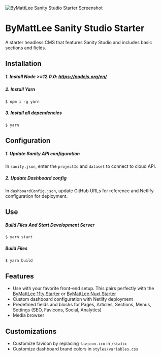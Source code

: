 ![ByMattLee Sanity Studio Starter Screenshot](http://hosted.bymattlee.com/github/bymattlee-sanity-studio-starter-screenshot.jpg)

# ByMattLee Sanity Studio Starter
A starter headless CMS that features Sanity Studio and includes basic sections and fields.

## Installation
##### 1. Install Node >=12.0.0: <https://nodejs.org/en/>
##### 2. Install Yarn
```
$ npm i -g yarn
```
##### 3. Install all dependencies
```
$ yarn
```

## Configuration
##### 1. Update Sanity API configuration
In `sanity.json`, enter the `projectId` and `dataset` to connect to cloud API.
##### 2. Update Dashboard config
In `dashboardConfig.json`, update GitHub URLs for reference and Netlify configuration for deployment.

## Use
##### Build Files And Start Development Server
```
$ yarn start
```
##### Build Files
```
$ yarn build
```

## Features
* Use with your favorite front-end setup. This pairs perfectly with the [ByMattLee 11ty Starter](https://github.com/bymattlee/bymattlee-11ty-starter) or [ByMattLee Nuxt Starter](https://github.com/bymattlee/bymattlee-nuxt-starter)
* Custom dashboard configuration with Netlify deployment
* Predefined fields and blocks for Pages, Articles, Sections, Menus, Settings (SEO, Favicons, Social, Analytics)
* Media browser

## Customizations
* Customize favicon by replacing `favicon.ico` in `/static`
* Customize dashboard brand colors in `styles/variables.css`

